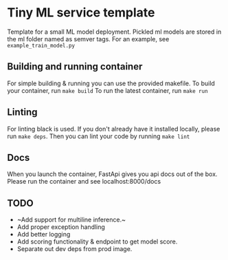 # Tiny ML service template
Template for a small ML model deployment. Pickled ml models are stored in the ml folder named as semver tags. For an example, see `example_train_model.py`

## Building and running container
For simple building & running you can use the provided makefile.
To build your container, run `make build`
To run the latest container, run `make run`

## Linting
For linting black is used. If you don't already have it installed locally, please run `make deps`.
Then you can lint your code by running `make lint`

## Docs
When you launch the container, FastApi gives you api docs out of the box. Please run the container and see localhost:8000/docs

## TODO
* ~Add support for multiline inference.~
* Add proper exception handling
* Add better logging
* Add scoring functionality & endpoint to get model score.
* Separate out dev deps from prod image.